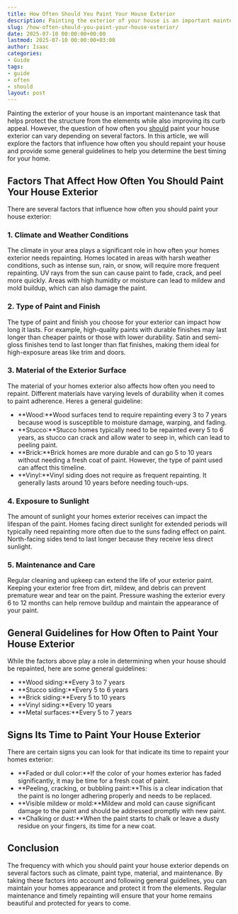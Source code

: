 ```yaml
---
title: How Often Should You Paint Your House Exterior
description: Painting the exterior of your house is an important maintenance task that helps protect the structure from the elements while also improving its curb appeal.
slug: /how-often-should-you-paint-your-house-exterior/
date: 2025-07-10 00:00:00+00:00
lastmod: 2025-07-10 00:00:00+03:00
author: Isaac
categories:
- Guide
tags:
- guide
- often
- should
layout: post
---
```

Painting the exterior of your house is an important maintenance task that helps protect the structure from the elements while also improving its curb appeal. However, the question of how often you [should](https://pestpolicy.com/how-often-should-you-repaint-interior-walls/) paint your house exterior can vary depending on several factors. In this article, we will explore the factors that influence how often you should repaint your house and provide some general guidelines to help you determine the best timing for your home.
## Factors That Affect How Often You Should Paint Your House Exterior
There are several factors that influence how often you should paint your house exterior:
### 1. Climate and Weather Conditions
The climate in your area plays a significant role in how often your homes exterior needs repainting. Homes located in areas with harsh weather conditions, such as intense sun, rain, or snow, will require more frequent repainting. UV rays from the sun can cause paint to fade, crack, and peel more quickly. Areas with high humidity or moisture can lead to mildew and mold buildup, which can also damage the paint.
### 2. Type of Paint and Finish
The type of paint and finish you choose for your exterior can impact how long it lasts. For example, high-quality paints with durable finishes may last longer than cheaper paints or those with lower durability. Satin and semi-gloss finishes tend to last longer than flat finishes, making them ideal for high-exposure areas like trim and doors.
### 3. Material of the Exterior Surface
The material of your homes exterior also affects how often you need to repaint. Different materials have varying levels of durability when it comes to paint adherence. Heres a general guideline:
- **Wood:**Wood surfaces tend to require repainting every 3 to 7 years because wood is susceptible to moisture damage, warping, and fading.
- **Stucco:**Stucco homes typically need to be repainted every 5 to 6 years, as stucco can crack and allow water to seep in, which can lead to peeling paint.
- **Brick:**Brick homes are more durable and can go 5 to 10 years without needing a fresh coat of paint. However, the type of paint used can affect this timeline.
- **Vinyl:**Vinyl siding does not require as frequent repainting. It generally lasts around 10 years before needing touch-ups.
### 4. Exposure to Sunlight
The amount of sunlight your homes exterior receives can impact the lifespan of the paint. Homes facing direct sunlight for extended periods will typically need repainting more often due to the suns fading effect on paint. North-facing sides tend to last longer because they receive less direct sunlight.
### 5. Maintenance and Care
Regular cleaning and upkeep can extend the life of your exterior paint. Keeping your exterior free from dirt, mildew, and debris can prevent premature wear and tear on the paint. Pressure washing the exterior every 6 to 12 months can help remove buildup and maintain the appearance of your paint.
## General Guidelines for How Often to Paint Your House Exterior
While the factors above play a role in determining when your house should be repainted, here are some general guidelines:
- **Wood siding:**Every 3 to 7 years
- **Stucco siding:**Every 5 to 6 years
- **Brick siding:**Every 5 to 10 years
- **Vinyl siding:**Every 10 years
- **Metal surfaces:**Every 5 to 7 years
## Signs Its Time to Paint Your House Exterior
There are certain signs you can look for that indicate its time to repaint your homes exterior:
- **Faded or dull color:**If the color of your homes exterior has faded significantly, it may be time for a fresh coat of paint.
- **Peeling, cracking, or bubbling paint:**This is a clear indication that the paint is no longer adhering properly and needs to be replaced.
- **Visible mildew or mold:**Mildew and mold can cause significant damage to the paint and should be addressed promptly with new paint.
- **Chalking or dust:**When the paint starts to chalk or leave a dusty residue on your fingers, its time for a new coat.
## Conclusion
The frequency with which you should paint your house exterior depends on several factors such as climate, paint type, material, and maintenance. By taking these factors into account and following general guidelines, you can maintain your homes appearance and protect it from the elements. Regular maintenance and timely repainting will ensure that your home remains beautiful and protected for years to come.